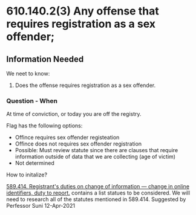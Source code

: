 # 610.140.2(3) Any offense that requires registration as a sex offender;

## Information Needed

We neet to know:

1. Does the offense requires registration as a sex offender.


### Question - When

At time of conviction, or today you are off the registry.

Flag has the following options:

* Offince requires sex offender registeation
* Offince does not requires sex offender registration
* Possible: Must review statute since there are clauses that require information outside of data that we are collecting (age of victim)
* Not determined

How to initalize?

[589.414.  Registrant's duties on change of information — change in online identifiers, duty to report.](https://www.revisor.mo.gov/main/OneSection.aspx?section=589.414) contains a list statues to be considered. We will need to research all of the statutes mentioned in 589.414. Suggested by Perfessor Suni 12-Apr-2021




